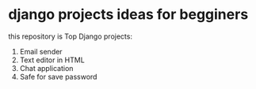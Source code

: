 # django projects ideas for begginers
this repository is Top Django projects: 
1. Email sender
2. Text editor in HTML
3. Chat application
4. Safe for save password

